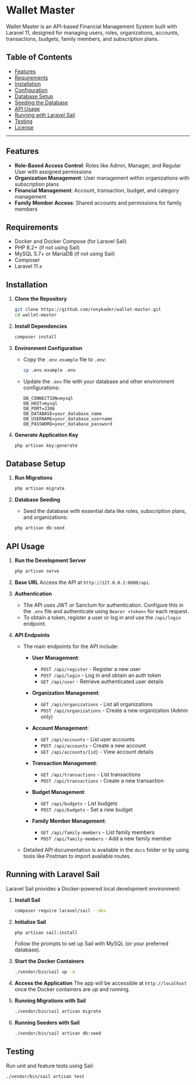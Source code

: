 # Wallet Master

Wallet Master is an API-based Financial Management System built with Laravel 11, designed for managing users, roles, organizations, accounts, transactions, budgets, family members, and subscription plans.

## Table of Contents

- [Features](#features)
- [Requirements](#requirements)
- [Installation](#installation)
- [Configuration](#configuration)
- [Database Setup](#database-setup)
- [Seeding the Database](#seeding-the-database)
- [API Usage](#api-usage)
- [Running with Laravel Sail](#running-with-laravel-sail)
- [Testing](#testing)
- [License](#license)

---

## Features

- **Role-Based Access Control**: Roles like Admin, Manager, and Regular User with assigned permissions
- **Organization Management**: User management within organizations with subscription plans
- **Financial Management**: Account, transaction, budget, and category management
- **Family Member Access**: Shared accounts and permissions for family members

## Requirements

- Docker and Docker Compose (for Laravel Sail)
- PHP 8.2+ (if not using Sail)
- MySQL 5.7+ or MariaDB (if not using Sail)
- Composer
- Laravel 11.x

## Installation

1. **Clone the Repository**
    ```bash
    git clone https://github.com/ronykader/wallet-master.git
    cd wallet-master
    ```

2. **Install Dependencies**
    ```bash
    composer install
    ```

3. **Environment Configuration**
    - Copy the `.env.example` file to `.env`:
      ```bash
      cp .env.example .env
      ```
    - Update the `.env` file with your database and other environment configurations:
      ```dotenv
      DB_CONNECTION=mysql
      DB_HOST=mysql
      DB_PORT=3306
      DB_DATABASE=your_database_name
      DB_USERNAME=your_database_username
      DB_PASSWORD=your_database_password
      ```

4. **Generate Application Key**
    ```bash
    php artisan key:generate
    ```

## Database Setup

1. **Run Migrations**
    ```bash
    php artisan migrate
    ```

2. **Database Seeding**
    - Seed the database with essential data like roles, subscription plans, and organizations:
    ```bash
    php artisan db:seed
    ```

## API Usage

1. **Run the Development Server**
    ```bash
    php artisan serve
    ```

2. **Base URL**
    Access the API at `http://127.0.0.1:8000/api`.

3. **Authentication**
    - The API uses JWT or Sanctum for authentication. Configure this in the `.env` file and authenticate using `Bearer <token>` for each request.
    - To obtain a token, register a user or log in and use the `/api/login` endpoint.

4. **API Endpoints**
    - The main endpoints for the API include:

        - **User Management**:
            - `POST /api/register` - Register a new user
            - `POST /api/login` - Log in and obtain an auth token
            - `GET /api/user` - Retrieve authenticated user details

        - **Organization Management**:
            - `GET /api/organizations` - List all organizations
            - `POST /api/organizations` - Create a new organization (Admin only)

        - **Account Management**:
            - `GET /api/accounts` - List user accounts
            - `POST /api/accounts` - Create a new account
            - `GET /api/accounts/{id}` - View account details

        - **Transaction Management**:
            - `GET /api/transactions` - List transactions
            - `POST /api/transactions` - Create a new transaction

        - **Budget Management**:
            - `GET /api/budgets` - List budgets
            - `POST /api/budgets` - Set a new budget

        - **Family Member Management**:
            - `GET /api/family-members` - List family members
            - `POST /api/family-members` - Add a new family member

    - Detailed API documentation is available in the `docs` folder or by using tools like Postman to import available routes.

## Running with Laravel Sail

Laravel Sail provides a Docker-powered local development environment:

1. **Install Sail**
    ```bash
    composer require laravel/sail --dev
    ```

2. **Initialize Sail**
    ```bash
    php artisan sail:install
    ```

    Follow the prompts to set up Sail with MySQL (or your preferred database).

3. **Start the Docker Containers**
    ```bash
    ./vendor/bin/sail up -d
    ```

4. **Access the Application**
    The app will be accessible at `http://localhost` once the Docker containers are up and running.

5. **Running Migrations with Sail**
    ```bash
    ./vendor/bin/sail artisan migrate
    ```

6. **Running Seeders with Sail**
    ```bash
    ./vendor/bin/sail artisan db:seed
    ```

## Testing

Run unit and feature tests using Sail:
```bash
./vendor/bin/sail artisan test
